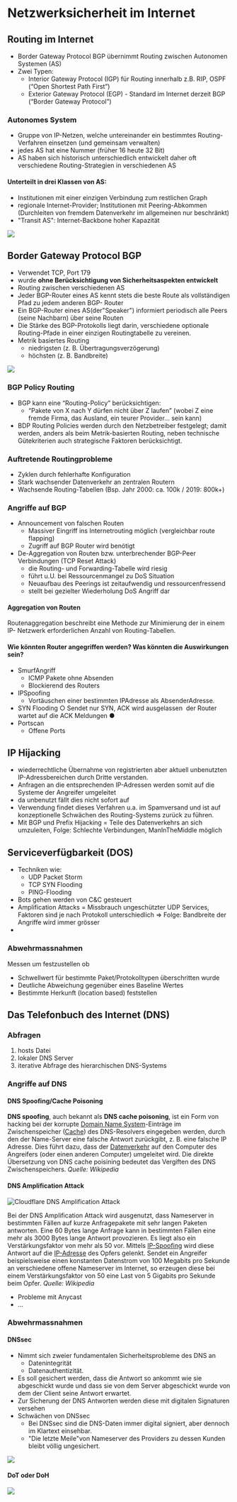 # Netzwerksicherheit im Internet

## Routing im Internet

* Border Gateway Protocol BGP übernimmt Routing zwischen Autonomen Systemen \(AS\)
* Zwei Typen:
  * Interior Gateway Protocol \(IGP\) für Routing innerhalb z.B. RIP, OSPF \(“Open Shortest Path First”\)
  * Exterior Gateway Protocol \(EGP\) - Standard im Internet derzeit BGP \(“Border Gateway Protocol”\)

### Autonomes System

* Gruppe von IP-Netzen, welche untereinander ein bestimmtes Routing-Verfahren einsetzen \(und gemeinsam verwalten\)
* jedes AS hat eine Nummer \(früher 16 heute 32 Bit\)
* AS haben sich historisch unterschiedlich entwickelt daher oft verschiedene Routing-Strategien in verschiedenen AS

#### Unterteilt in drei Klassen von AS:

* Institutionen mit einer einzigen Verbindung zum restlichen Graph
* regionale Internet-Provider; Institutionen mit Peering-Abkommen \(Durchleiten von fremdem Datenverkehr im allgemeinen nur beschränkt\)
* "Transit AS": Internet-Backbone hoher Kapazität

![](../../.gitbook/assets/image%20%2866%29.png)

## Border Gateway Protocol BGP

* Verwendet TCP, Port 179
* wurde **ohne Berücksichtigung von Sicherheitsaspekten entwickelt**
* Routing zwischen verschiedenen AS
* Jeder BGP-Router eines AS kennt stets die beste Route als vollständigen Pfad zu jedem anderen BGP- Router
* Ein BGP-Router eines AS\(der"Speaker"\) informiert periodisch alle Peers \(seine Nachbarn\) über seine Routen
* Die Stärke des BGP-Protokolls liegt darin, verschiedene optionale Routing-Pfade in einer einzigen Routingtabelle zu vereinen.
* Metrik basiertes Routing
  * niedrigsten \(z. B. Übertragungsverzögerung\)
  * höchsten \(z. B. Bandbreite\)

![](../../.gitbook/assets/image%20%289%29.png)

### BGP Policy Routing

* BGP kann eine “Routing-Policy” berücksichtigen:
  * “Pakete von X nach Y dürfen nicht über Z laufen” \(wobei Z eine fremde Firma, das Ausland, ein teurer Provider... sein kann\)
* BDP Routing Policies werden durch den Netzbetreiber festgelegt; damit werden, anders als beim Metrik-basierten Routing, neben technische Gütekriterien auch strategische Faktoren berücksichtigt.

### Auftretende Routingprobleme

* Zyklen durch fehlerhafte Konfiguration
* Stark wachsender Datenverkehr an zentralen Routern
* Wachsende Routing-Tabellen \(Bsp. Jahr 2000:  ca. 100k / 2019: 800k+\)

### Angriffe auf BGP

* Announcement von falschen Routen
  * Massiver Eingriff ins Internetrouting möglich \(vergleichbar route flapping\)
  * Zugriff auf BGP Router wird benötigt
* De-Aggregation von Routen bzw. unterbrechender BGP-Peer Verbindungen \(TCP Reset Attack\)
  * die Routing- und Forwarding-Tabelle wird riesig
  * führt u.U. bei Ressourcenmangel zu DoS Situation
  * Neuaufbau des Peerings ist zeitaufwendig und ressourcenfressend
  * stellt bei gezielter Wiederholung DoS Angriff dar

#### Aggregation von Routen

Routenaggregation beschreibt eine Methode zur Minimierung der in einem IP- Netzwerk erforderlichen Anzahl von Routing-Tabellen.

#### Wie könnten Router angegriffen werden? Was könnten die Auswirkungen sein?

* Smurf­Angriff
  * ICMP Pakete ohne Absenden
  * Blockierend des Routers
* IPSpoofing
  * Vortäuschen einer bestimmten IP­Adresse als Absender­Adresse.
* SYN Flooding  ○ Sendet nur SYN, ACK wird ausgelassen ­ der Router wartet auf die ACK ­Meldungen ● 
* Portscan
  * Offene Ports

## IP Hijacking

* wiederrechtliche Übernahme von registrierten aber aktuell unbenutzten IP-Adressbereichen durch Dritte verstanden.
* Anfragen an die entsprechenden IP-Adressen werden somit auf die Systeme der Angreifer umgeleitet
* da unbenutzt fällt dies nicht sofort auf
* Verwendung findet dieses Verfahren u.a. im Spamversand und ist auf konzeptionelle Schwächen des Routing-Systems zurück zu führen.
* Mit BGP und Prefix Hijacking = Teile des Datenverkehrs an sich umzuleiten, Folge: Schlechte Verbindungen, ManInTheMiddle möglich 

## Serviceverfügbarkeit \(DOS\)

* Techniken wie:
  * UDP Packet Storm
  * TCP SYN Flooding
  * PING-Flooding
* Bots gehen werden von C&C gesteuert
* Amplification Attacks = Missbrauch ungeschützter UDP Services, Faktoren sind je nach Protokoll unterschiedlich =&gt; Folge: Bandbreite der Angriffe wird immer grösser
* 
### Abwehrmassnahmen

Messen um festzustellen ob

* Schwellwert für bestimmte Paket/Protokolltypen überschritten wurde
* Deutliche Abweichung gegenüber eines Baseline Wertes
* Bestimmte Herkunft \(location based\) feststellen



## Das Telefonbuch des Internet \(DNS\)

### Abfragen

1. hosts Datei
2. lokaler DNS Server 
3. iterative Abfrage des hierarchischen DNS-Systems

### Angriffe auf DNS

#### DNS Spoofing/Cache Poisoning

**DNS spoofing**, auch bekannt als **DNS cache poisoning**, ist ein Form von hacking bei der korrupte [Domain Name System](https://de.wikipedia.org/wiki/Domain_Name_System)-Einträge im Zwischenspeicher \([Cache](https://de.wikipedia.org/wiki/Cache)\) des DNS-Resolvers eingegeben werden, durch den der Name-Server eine falsche Antwort zurückgibt, z. B. eine falsche IP Adresse. Dies führt dazu, dass der [Datenverkehr](https://de.wikipedia.org/wiki/Man-in-the-Middle-Angriff) auf den Computer des Angreifers \(oder einen anderen Computer\) umgeleitet wird. Die direkte Übersetzung von DNS cache poisining bedeutet das Vergiften des DNS Zwischenspeichers. _Quelle: Wikipedia_



#### DNS Amplification Attack

![Cloudflare DNS Amplification Attack](../../.gitbook/assets/image%20%2853%29.png)

Bei der DNS Amplification Attack wird ausgenutzt, dass Nameserver in bestimmten Fällen auf kurze Anfragepakete mit sehr langen Paketen antworten. Eine 60 Bytes lange Anfrage kann in bestimmten Fällen eine mehr als 3000 Bytes lange Antwort provozieren. Es liegt also ein Verstärkungsfaktor von mehr als 50 vor. Mittels [IP-Spoofing](https://de.wikipedia.org/wiki/IP-Spoofing) wird diese Antwort auf die [IP-Adresse](https://de.wikipedia.org/wiki/IP-Adresse) des Opfers gelenkt. Sendet ein Angreifer beispielsweise einen konstanten Datenstrom von 100 Megabits pro Sekunde an verschiedene offene Nameserver im Internet, so erzeugen diese bei einem Verstärkungsfaktor von 50 eine Last von 5 Gigabits pro Sekunde beim Opfer. _Quelle: Wikipedia_



* Probleme mit Anycast
* ...

### Abwehrmassnahmen

#### DNSsec

* Nimmt sich zweier fundamentalen Sicherheitsprobleme des DNS an
  * Datenintegrität
  * Datenauthentizität.
* Es soll gesichert werden, dass die Antwort so ankommt wie sie abgeschickt wurde und dass sie von dem Server abgeschickt wurde von dem der Client seine Antwort erwartet.
* Zur Sicherung der DNS Antworten werden diese mit digitalen Signaturen versehen
* Schwächen von DNSsec
  * Bei DNSsec sind die DNS-Daten immer digital signiert, aber dennoch im Klartext einsehbar.
  * "Die letzte Meile"von Nameserver des Providers zu dessen Kunden bleibt völlig ungesichert.

![](../../.gitbook/assets/image%20%28101%29.png)

#### DoT oder DoH

![](../../.gitbook/assets/image%20%2849%29.png)





